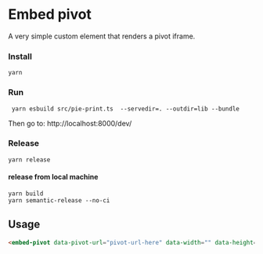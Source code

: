 # Embed pivot

A very simple custom element that renders a pivot iframe.


### Install

```shell
yarn
```

### Run

```shell
 yarn esbuild src/pie-print.ts  --servedir=. --outdir=lib --bundle 
```
Then go to: http://localhost:8000/dev/


### Release

`yarn release`


#### release from local machine

```
yarn build
yarn semantic-release --no-ci
```


## Usage

```html
<embed-pivot data-pivot-url="pivot-url-here" data-width="" data-height=""></embed-pivot>
```
